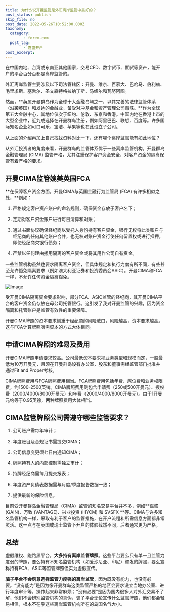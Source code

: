 ```yaml
---
title: 为什么说开曼监管是外汇离岸监管中最好的？
post_status: publish
skip_file: no
post_date: 2022-05-26T10:52:00.000Z
taxonomy:
  category:
        - forex-com
  post_tag:
        - 嘉盛开户
post_excerpt: 
---
```

在中国内地、台湾或东南亚其他国家，交易CFD、数字货币、期货等资产，能开户的平台百分百都是离岸监管的。

外汇离岸监管主要涉及以下司法管辖区：开曼、维京、百慕大、巴哈马、伯利兹、毛里求斯、塞舌尔、圣文森特格拉纳丁斯、马绍尔和瓦努阿图。

然而，**英属开曼群岛作为全球十大金融岛屿之一，以其完善的法律监管体系（沿袭英国）和发达的金融业，备受对冲基金和资产管理公司青睐。**作为全球第五大金融中心，其地位仅次于纽约、伦敦、东京和香港。中国内地在香港上市的大型企业中，近九成选择在开曼群岛注册，例如阿里巴巴、联想、百度等。许多国际知名企业如可口可乐、宝洁、苹果等也在此设立子公司。

从上面的介绍再加上自己找找资料对比一下，还有哪个离岸监管能有如此地位？

从外汇投资者的角度来看，开曼群岛的监管体系优于一些离岸监管机构。开曼群岛金融管理局 (CIMA) 监管严格，尤其注重保护客户资金安全，对客户资金的隔离保管有着严格的要求。

## 开曼CIMA监管媲美英国FCA

**在保障客户资金方面，开曼CIMA与英国金融行为监管局 (FCA) 有许多相似之处，**例如：

1. 严格规定客户资产账户的命名规则，确保资金存放于客户名下；

1. 定期对客户资金账户进行每日清算和对账；

1. 通过书面协议确保经纪商以受托人身份持有客户资金，银行无权将此类账户与经纪商的任何其他账户合并，也无权对账户资金行使任何留置权或进行扣押，即使经纪商欠银行债务；

1. 严禁以任何理由挪用隔离的客户资金或将其用作公司自有资金。

一些监管机构虽然也要求隔离客户资金，但具体规定和执行力度有所不同，有些甚至允许豁免隔离要求（例如澳大利亚证券和投资委员会ASIC）。开曼CIMA和FCA一样，不允许任何资金隔离豁免。

![Image](https://prod-files-secure.s3.us-west-2.amazonaws.com/39ed1227-6d7d-4570-be36-9ccd4a2c4241/bd849744-3fcb-4a37-8312-357962c8f065/image.png?X-Amz-Algorithm=AWS4-HMAC-SHA256&X-Amz-Content-Sha256=UNSIGNED-PAYLOAD&X-Amz-Credential=ASIAZI2LB466ZZAVRVYT%2F20250605%2Fus-west-2%2Fs3%2Faws4_request&X-Amz-Date=20250605T041353Z&X-Amz-Expires=3600&X-Amz-Security-Token=IQoJb3JpZ2luX2VjEGMaCXVzLXdlc3QtMiJIMEYCIQCecgbLmtUCFRscq2zbucGPu%2BN5YQW5D6pDgpUFkzCxNAIhANL5%2BGkP7W9LiA2WJR5RCFguElp3kO7szfKpiO8Mvgs%2FKv8DCDwQABoMNjM3NDIzMTgzODA1IgyVXnQ3p9Ap7veA5RAq3AOmWCCNK8XeeQazI3%2Ft7x49ghT8nA2zrcj%2ByMcm9%2FFqBUsV26e0WbNZlKxkd0OtFjZ2DHqFRMokpKqYYdk1G3YKhaC8rP%2BWpdWcR%2Fa%2BmdyeX8kNPGoN1IEWn8EcgZ70sBW7IQQ0vMLZybfGKV7tUqwFe5HGrgFPHpPj1Sby%2FFPR5N8jL%2FftM8nOGvsb6z%2FXzWQXJwXEQgkfEhuPl0aSwN%2BjQnme0MVKy%2BQC9xmVAygMvtN%2F%2FwFMaHQCkQCkFKU82lkMgDWVgDdm2vV3lIA50SiaDYgXqVVVevPLGivBiO5jfolunhoSxKUE%2FPgint9KNzEURFgja5nKQDjZiKtZ7%2BlHK%2Bauhlxcb%2BriyjWGcUtg%2Fj3krPNIP9XBiIpxdUX5LVVJnNuESgCInqd4VwPF%2BU80Smy26lEYYPuXvmypBTElgPOXCG4ZYQFLcfDUkAQJP87L8tX9U1b%2BlN5RYIvS11FHJBpOcRBMF4krXoOa6umA5Dnk5ydHKeUtMopbImEq9ZB2mTRN%2FuMjVMbWXOVEeoht3wI6OATKsTrUtcIwmw3eJszGRca4wbR3DWIiJuPzy7rkumgk9BGx%2FlxzSOYNeXwMxmb0beBZ3GDMxp1fFPBdouLf%2FfVUoVwYeyuZOjDPloTCBjqkAZ%2BLTelMX7v1fMN8cCEA8w5769ef7vXztBYmYOqAjK9Wg%2BrjjGlPWp9xUtFAq8GX9jB5R1paY%2F1SSTuaH4pzIuqjCZfua%2BvHKOSKfC%2Fu3nI1zmYZk2KWt2ohmtmAvnyww80Q7mBArVFXsr11wXfhMgSSi4Ta6pRLiBhmtyDOsgvyZUbRB%2Fo6gZORkIzvJDMr5mm%2BEqlKHOMWunIe3lwB9zeidbEQ&X-Amz-Signature=a6af885db36375071bbb61250478e310cbbb1bcba3056c9819e5e7a099f46a8c&X-Amz-SignedHeaders=host&x-id=GetObject)

受开曼CIMA隔离资金要求影响，部分FCA、ASIC监管的经纪商，其开曼CIMA平台的客户资金仍存放在母公司托管银行。这引发了我对开曼监管的兴趣，因为资金隔离和托管账户是监管有效性的重要保障。

开曼CIMA牌照的资本要求侧重于经纪商的风险敞口，风险越高，资本要求越高。这与FCA计算牌照所需资本的方式大体相同。

## **申请CIMA牌照的难易及费用**

开曼CIMA牌照申请要求较高。公司最低资本要求视业务类型和规模而定，一般最低为10万开曼元，且须在开曼群岛设有办公室，股东和董事需经监管部门批准并通过Fit and Proper考核。

CIMA牌照费用与FCA牌照费用相当。FCA牌照费用包括年费、席位费和业务权限费，约1500-2500英镑。CIMA牌照费用则包含申请费（250或500开曼元）、授权费（2000/4000/8000开曼元）和年费（2000/4000/8000开曼元）。由于1开曼元约等于0.95英镑，两种牌照费用大体相当。

## CIMA监管牌照公司需遵守哪些监管要求？

1. 公司账户需每年审计；

1. 年度账目及合规证书需提交CIMA；

1. 公司信息变更须七日内通知CIMA；

1. 牌照持有人的内部控制需独立审计；

1. 持牌经纪商需每月提交报表；

1. 年度资产负债表数据需与月度/季度报告数据一致；

1. 提供最新的保险信息。

目前受开曼群岛金融管理局（CIMA）监管的知名交易平台并不多，例如**嘉盛 (GAIN)、万致 (VANTAGE)、兴业投资 (HYCM) 和 SVSFX **等。CIMA与许多知名监管机构一样，采取有利于客户的监管措施，在开户流程和所需信息方面都非常灵活。这一点与在英国或瑞士监管下开户的体验截然不同，后者通常更为严格。

## 总结

虚假维权、跑路黑平台，**大多持有离岸监管牌照**。这些平台要么只有单一且监管力度弱的牌照，要么持有不知名监管机构（如爱沙尼亚、印尼）颁发的牌照，要么宣称持有FCA、ASIC等监管牌照但实为虚假宣传。

**骗子平台不会刻意选择监管力度强的离岸监管**，因为既没有能力，也没有必要。“没有能力”是因为像开曼群岛这类监管严格的地区会要求设立当地办公室、进行年度审计等，操作起来非常麻烦；“没有必要”是因为国内很多人对外汇交易不了解，他们不会辨别监管机构的真伪，骗子平台无论宣传什么监管牌照，他们都会轻易相信，根本不在乎这些离岸监管机构所在的岛国名气大小。